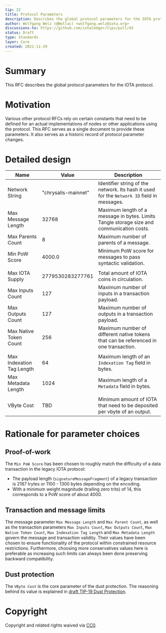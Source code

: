 ```yaml
---
tip: 22
title: Protocol Parameters
description: Describes the global protocol parameters for the IOTA protocol
author: Wolfgang Welz (@Wollac) <wolfgang.welz@iota.org>
discussions-to: https://github.com/iotaledger/tips/pull/43
status: Draft
type: Standards
layer: Core
created: 2021-11-29
---
```


# Summary

This RFC describes the global protocol parameters for the IOTA protocol.

# Motivation

Various other protocol RFCs rely on certain constants that need to be defined for an actual implementations of nodes or other applications using the protocol. This RFC serves as a single document to provide these parameters. It also serves as a historic record of protocol parameter changes.

# Detailed design

| Name                      | Value               | Description                                                                                |
| ------------------------- | ------------------- | ------------------------------------------------------------------------------------------ |
| Network String            | "chrysalis-mainnet" | Identifier string of the network. Its hash it used for the `Network ID` field in messages. |
| Max Message Length        | 32768               | Maximum length of a message in bytes. Limits Tangle storage size and communication costs.  |
| Max Parents Count         | 8                   | Maximum number of parents of a message.                                                    |
| Min PoW Score             | 4000.0              | Minimum PoW score for messages to pass syntactic validation.                               |
|                           |                     |                                                                                            |
| Max IOTA Supply           | 2779530283277761    | Total amount of IOTA coins in circulation.                                                 |
| Max Inputs Count          | 127                 | Maximum number of inputs in a transaction payload.                                         |
| Max Outputs Count         | 127                 | Maximum number of outputs in a transaction payload.                                        |
| Max Native Token Count    | 256                 | Maximum number of different native tokens that can be referenced in one transaction.       |
|                           |                     |                                                                                            |
| Max Indexation Tag Length | 64                  | Maximum length of an `Indexation Tag` field in bytes.                                      |
| Max Metadata Length       | 1024                | Maximum length of a `Metadata` field in bytes.                                             |
|                           |                     |                                                                                            |
| VByte Cost                | TBD                 | Minimum amount of IOTA that need to be deposited per vbyte of an output.                   |

# Rationale for parameter choices

## Proof-of-work

The `Min PoW Score` has been chosen to roughly match the difficulty of a data transaction in the legacy IOTA protocol:
- The payload length (`signatureMessageFragment`) of a legacy transaction is 2187 trytes or 1100 - 1300 bytes depending on the encoding.
- With a minimum weight magnitude (trailing zero trits) of 14, this corresponds to a PoW score of about 4000.

## Transaction and message limits

The message parameter `Max Message Length` and `Max Parent Count`, as well as the transaction parameters `Max Inputs Count`, `Max Outputs Count`, `Max Native Token Count`, `Max Indexation Tag Length` and `Max Metadata Length` govern the message and transaction validity. Their values have been chosen to ensure functionality of the protocol within constrained resource restrictions. Furthermore, choosing more conservatives values here is preferable as increasing such limits can always been done preserving backward compatibility.

## Dust protection

The `VByte Cost` is the core parameter of the dust protection. The reasoning behind its value is explained in [draft TIP-19 Dust Protection](https://github.com/iotaledger/protocol-rfcs/pull/39).

# Copyright

Copyright and related rights waived via [CC0](https://creativecommons.org/publicdomain/zero/1.0/).

